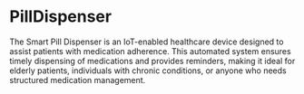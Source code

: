 # PillDispenser
The Smart Pill Dispenser is an IoT-enabled healthcare device designed to assist patients with medication adherence. This automated system ensures timely dispensing of medications and provides reminders, making it ideal for elderly patients, individuals with chronic conditions, or anyone who needs structured medication management.
